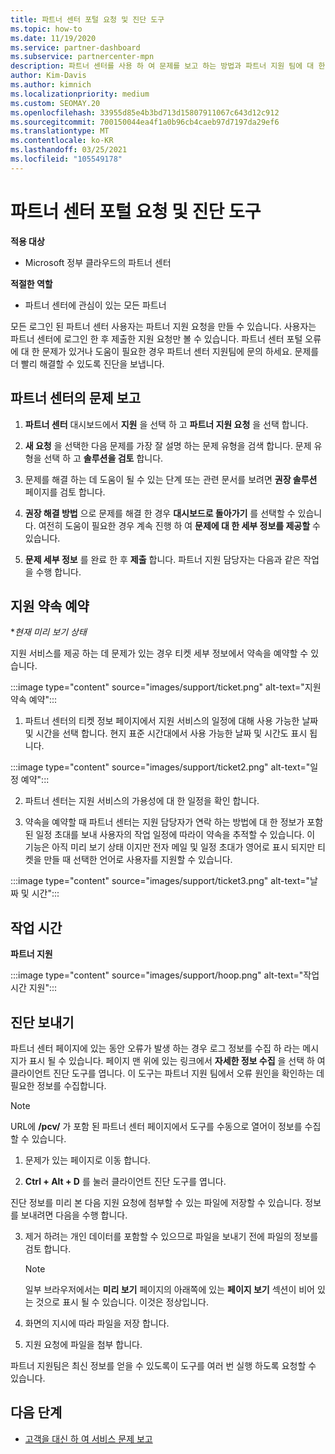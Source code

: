 ```yaml
---
title: 파트너 센터 포털 요청 및 진단 도구
ms.topic: how-to
ms.date: 11/19/2020
ms.service: partner-dashboard
ms.subservice: partnercenter-mpn
description: 파트너 센터를 사용 하 여 문제를 보고 하는 방법과 파트너 지원 팀에 대 한 진단 정보를 수집 하는 방법을 알아보세요.
author: Kim-Davis
ms.author: kimnich
ms.localizationpriority: medium
ms.custom: SEOMAY.20
ms.openlocfilehash: 33955d85e4b3bd713d15807911067c643d12c912
ms.sourcegitcommit: 700150044ea4f1a0b96cb4caeb97d7197da29ef6
ms.translationtype: MT
ms.contentlocale: ko-KR
ms.lasthandoff: 03/25/2021
ms.locfileid: "105549178"
---
```

# <a name="partner-center-portal-requests-and-diagnostic-tool"></a>파트너 센터 포털 요청 및 진단 도구

**적용 대상**

- Microsoft 정부 클라우드의 파트너 센터

**적절한 역할**

- 파트너 센터에 관심이 있는 모든 파트너

모든 로그인 된 파트너 센터 사용자는 파트너 지원 요청을 만들 수 있습니다. 사용자는 파트너 센터에 로그인 한 후 제출한 지원 요청만 볼 수 있습니다.
파트너 센터 포털 오류에 대 한 문제가 있거나 도움이 필요한 경우 파트너 센터 지원팀에 문의 하세요. 문제를 더 빨리 해결할 수 있도록 진단을 보냅니다.

## <a name="report-a-problem-with-the-partner-center"></a>파트너 센터의 문제 보고

1. **파트너 센터** 대시보드에서 **지원** 을 선택 하 고 **파트너 지원 요청** 을 선택 합니다.

2. **새 요청** 을 선택한 다음 문제를 가장 잘 설명 하는 문제 유형을 검색 합니다. 문제 유형을 선택 하 고 **솔루션을 검토** 합니다.

3. 문제를 해결 하는 데 도움이 될 수 있는 단계 또는 관련 문서를 보려면 **권장 솔루션** 페이지를 검토 합니다.

4. **권장 해결 방법** 으로 문제를 해결 한 경우 **대시보드로 돌아가기** 를 선택할 수 있습니다. 여전히 도움이 필요한 경우 계속 진행 하 여 **문제에 대 한 세부 정보를 제공할** 수 있습니다.

5. **문제 세부 정보** 를 완료 한 후 **제출** 합니다. 파트너 지원 담당자는 다음과 같은 작업을 수행 합니다.

## <a name="schedule-a-support-appointment"></a>지원 약속 예약 

**현재 미리 보기 상태*

지원 서비스를 제공 하는 데 문제가 있는 경우 티켓 세부 정보에서 약속을 예약할 수 있습니다.

:::image type="content" source="images/support/ticket.png" alt-text="지원 약속 예약":::

1.  파트너 센터의 티켓 정보 페이지에서 지원 서비스의 일정에 대해 사용 가능한 날짜 및 시간을 선택 합니다. 현지 표준 시간대에서 사용 가능한 날짜 및 시간도 표시 됩니다.

:::image type="content" source="images/support/ticket2.png" alt-text="일정 예약":::

2. 파트너 센터는 지원 서비스의 가용성에 대 한 일정을 확인 합니다.

1. 약속을 예약할 때 파트너 센터는 지원 담당자가 연락 하는 방법에 대 한 정보가 포함 된 일정 초대를 보내 사용자의 작업 일정에 따라이 약속을 추적할 수 있습니다.  이 기능은 아직 미리 보기 상태 이지만 전자 메일 및 일정 초대가 영어로 표시 되지만 티켓을 만들 때 선택한 언어로 사용자를 지원할 수 있습니다.

:::image type="content" source="images/support/ticket3.png" alt-text="날짜 및 시간":::

## <a name="hours-of-operation"></a>작업 시간

**파트너 지원**

:::image type="content" source="images/support/hoop.png" alt-text="작업 시간 지원":::

## <a name="send-diagnostics"></a>진단 보내기

파트너 센터 페이지에 있는 동안 오류가 발생 하는 경우 로그 정보를 수집 하 라는 메시지가 표시 될 수 있습니다. 페이지 맨 위에 있는 링크에서 **자세한 정보 수집** 을 선택 하 여 클라이언트 진단 도구를 엽니다. 이 도구는 파트너 지원 팀에서 오류 원인을 확인하는 데 필요한 정보를 수집합니다. 

>[!NOTE]
>URL에 **/pcv/** 가 포함 된 파트너 센터 페이지에서 도구를 수동으로 열어이 정보를 수집할 수 있습니다.

1. 문제가 있는 페이지로 이동 합니다.

2. **Ctrl + Alt + D** 를 눌러 클라이언트 진단 도구를 엽니다.

진단 정보를 미리 본 다음 지원 요청에 첨부할 수 있는 파일에 저장할 수 있습니다. 정보를 보내려면 다음을 수행 합니다.

3. 제거 하려는 개인 데이터를 포함할 수 있으므로 파일을 보내기 전에 파일의 정보를 검토 합니다.

    >[!NOTE]
    >일부 브라우저에서는 **미리 보기** 페이지의 아래쪽에 있는 **페이지 보기** 섹션이 비어 있는 것으로 표시 될 수 있습니다. 이것은 정상입니다.

4. 화면의 지시에 따라 파일을 저장 합니다.

5. 지원 요청에 파일을 첨부 합니다.

파트너 지원팀은 최신 정보를 얻을 수 있도록이 도구를 여러 번 실행 하도록 요청할 수 있습니다.

## <a name="next-steps"></a>다음 단계

- [고객을 대신 하 여 서비스 문제 보고](report-problems-on-behalf-of-a-customer.md)
